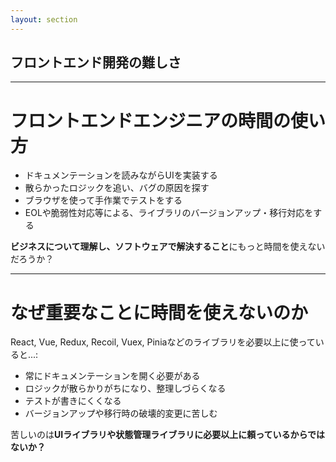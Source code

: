 ```yaml
---
layout: section
---
```


## フロントエンド開発の難しさ

---

# フロントエンドエンジニアの時間の使い方

- ドキュメンテーションを読みながらUIを実装する
- 散らかったロジックを追い、バグの原因を探す
- ブラウザを使って手作業でテストをする
- EOLや脆弱性対応等による、ライブラリのバージョンアップ・移行対応をする

**ビジネスについて理解し、ソフトウェアで解決すること**にもっと時間を使えないだろうか？

---

# なぜ重要なことに時間を使えないのか

React, Vue, Redux, Recoil, Vuex, Piniaなどのライブラリを必要以上に使っていると...:

- 常にドキュメンテーションを開く必要がある
- ロジックが散らかりがちになり、整理しづらくなる
- テストが書きにくくなる
- バージョンアップや移行時の破壊的変更に苦しむ

苦しいのは**UIライブラリや状態管理ライブラリに必要以上に頼っているからではないか？**
